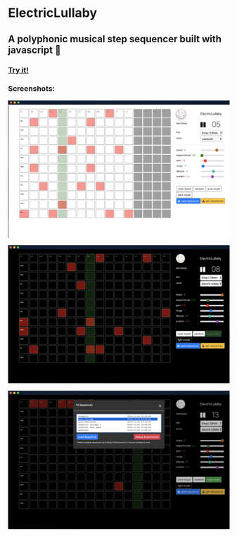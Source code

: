 # ElectricLullaby

## A polyphonic musical step sequencer built with javascript :musical_keyboard:

### [Try it!](https://joeiannone.com/ElectricLullaby)

### Screenshots:
![screenshot](img/screenshot1.png)

![screenshot](img/screenshot2.png)

![screenshot](img/screenshot3.png)
